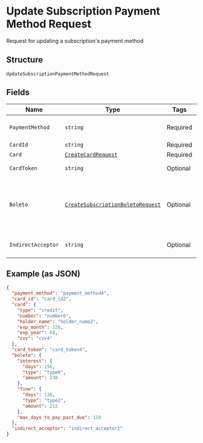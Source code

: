 
# Update Subscription Payment Method Request

Request for updating a subscription's payment method

## Structure

`UpdateSubscriptionPaymentMethodRequest`

## Fields

| Name | Type | Tags | Description |
|  --- | --- | --- | --- |
| `PaymentMethod` | `string` | Required | The new payment method |
| `CardId` | `string` | Required | Card id |
| `Card` | [`CreateCardRequest`](../../doc/models/create-card-request.md) | Required | Card data |
| `CardToken` | `string` | Optional | The Card Token |
| `Boleto` | [`CreateSubscriptionBoletoRequest`](../../doc/models/create-subscription-boleto-request.md) | Optional | Information about fines and interest on the "boleto" used from payment |
| `IndirectAcceptor` | `string` | Optional | Business model identifier |

## Example (as JSON)

```json
{
  "payment_method": "payment_method4",
  "card_id": "card_id2",
  "card": {
    "type": "credit",
    "number": "number6",
    "holder_name": "holder_name2",
    "exp_month": 228,
    "exp_year": 68,
    "cvv": "cvv4"
  },
  "card_token": "card_token4",
  "boleto": {
    "interest": {
      "days": 156,
      "type": "type0",
      "amount": 230
    },
    "fine": {
      "days": 138,
      "type": "type2",
      "amount": 212
    },
    "max_days_to_pay_past_due": 118
  },
  "indirect_acceptor": "indirect_acceptor2"
}
```

